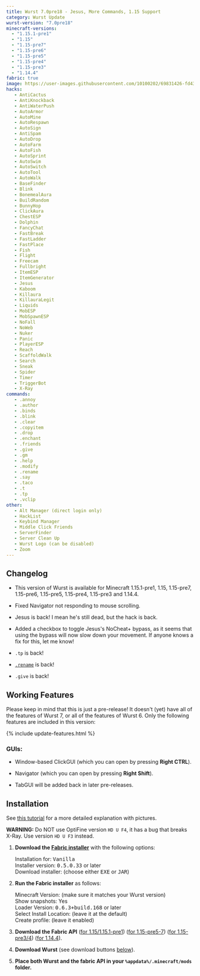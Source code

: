 ```yaml
---
title: Wurst 7.0pre18 - Jesus, More Commands, 1.15 Support
category: Wurst Update
wurst-version: "7.0pre18"
minecraft-versions:
  - "1.15.1-pre1"
  - "1.15"
  - "1.15-pre7"
  - "1.15-pre6"
  - "1.15-pre5"
  - "1.15-pre4"
  - "1.15-pre3"
  - "1.14.4"
fabric: true
image: https://user-images.githubusercontent.com/10100202/69831426-fd43d500-1231-11ea-919e-7d4cae30b0d2.jpg
hacks:
   - AntiCactus
   - AntiKnockback
   - AntiWaterPush
   - AutoArmor
   - AutoMine
   - AutoRespawn
   - AutoSign
   - AntiSpam
   - AutoDrop
   - AutoFarm
   - AutoFish
   - AutoSprint
   - AutoSwim
   - AutoSwitch
   - AutoTool
   - AutoWalk
   - BaseFinder
   - Blink
   - BonemealAura
   - BuildRandom
   - BunnyHop
   - ClickAura
   - ChestESP
   - Dolphin
   - FancyChat
   - FastBreak
   - FastLadder
   - FastPlace
   - Fish
   - Flight
   - Freecam
   - Fullbright
   - ItemESP
   - ItemGenerator
   - Jesus
   - Kaboom
   - Killaura
   - KillauraLegit
   - Liquids
   - MobESP
   - MobSpawnESP
   - NoFall
   - NoWeb
   - Nuker
   - Panic
   - PlayerESP
   - Reach
   - ScaffoldWalk
   - Search
   - Sneak
   - Spider
   - Timer
   - TriggerBot
   - X-Ray
commands:
   - .annoy
   - .author
   - .binds
   - .blink
   - .clear
   - .copyitem
   - .drop
   - .enchant
   - .friends
   - .give
   - .gm
   - .help
   - .modify
   - .rename
   - .say
   - .taco
   - .t
   - .tp
   - .vclip
other:
   - Alt Manager (direct login only)
   - HackList
   - Keybind Manager
   - Middle Click Friends
   - ServerFinder
   - Server Clean Up
   - Wurst Logo (can be disabled)
   - Zoom
---
```

## Changelog

- This version of Wurst is available for Minecraft 1.15.1-pre1, 1.15, 1.15-pre7, 1.15-pre6, 1.15-pre5, 1.15-pre4, 1.15-pre3 and 1.14.4.

- Fixed Navigator not responding to mouse scrolling.

- Jesus is back! I mean he's still dead, but the hack is back.

- Added a checkbox to toggle Jesus's NoCheat+ bypass, as it seems that using the bypass will now slow down your movement. If anyone knows a fix for this, let me know!

- `.tp` is back!

- [`.rename`](https://wiki.wurstclient.net/cmd/rename) is back!

- `.give` is back!

## Working Features

Please keep in mind that this is just a pre-release! It doesn't (yet) have all of the features of Wurst 7, or all of the features of Wurst 6. Only the following features are included in this version:

{% include update-features.html %}

### GUIs:

- Window-based ClickGUI (which you can open by pressing **Right CTRL**).

- Navigator (which you can open by pressing **Right Shift**).

- TabGUI will be added back in later pre-releases.

## Installation

See [this tutorial](/tutorials/wurst-7-optifine/) for a more detailed explanation with pictures.

**WARNING:** Do NOT use OptiFine version `HD U F4`, it has a bug that breaks X-Ray. Use version `HD U F3` instead.

1. **Download the <a href="https://fabricmc.net/use/" target="_blank" rel="nofollow">Fabric installer</a>** with the following options:

   Installation for: <kbd>Vanilla</kbd>  
   Installer version: <kbd>0.5.0.33</kbd> or later  
   Download installer: (choose either <kbd>EXE</kbd> or <kbd>JAR</kbd>)

1. **Run the Fabric installer** as follows:

   Minecraft Version: (make sure it matches your Wurst version)  
   Show snapshots: Yes  
   Loader Version: <kbd>0.6.3+build.168</kbd> or later  
   Select Install Location: (leave it at the default)  
   Create profile: (leave it enabled)

1. **Download the Fabric API**
(<a href="https://www.curseforge.com/minecraft/mc-mods/fabric-api/files/2839348" target="_blank" rel="nofollow">for 1.15/1.15.1-pre1</a>)
(<a href="https://www.curseforge.com/minecraft/mc-mods/fabric-api/files/2837013" target="_blank" rel="nofollow">for 1.15-pre5-7</a>)
(<a href="https://www.curseforge.com/minecraft/mc-mods/fabric-api/files/2834053" target="_blank" rel="nofollow">for 1.15-pre3/4</a>)
(<a href="https://www.curseforge.com/minecraft/mc-mods/fabric-api/files/2810785" target="_blank" rel="nofollow">for 1.14.4</a>).

1. **Download Wurst** (see download buttons [below](#downloads)).

1. **Place both Wurst and the fabric API in your `%appdata%/.minecraft/mods` folder.**
